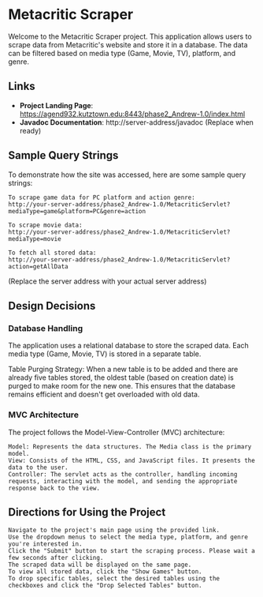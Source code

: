 # Metacritic Scraper

Welcome to the Metacritic Scraper project. This application allows users to scrape data from Metacritic's website and store it in a database. The data can be filtered based on media type (Game, Movie, TV), platform, and genre.
## Links

-  **Project Landing Page**: https://agend932.kutztown.edu:8443/phase2_Andrew-1.0/index.html
-  **Javadoc Documentation**: http://server-address/javadoc (Replace when ready)

## Sample Query Strings

To demonstrate how the site was accessed, here are some sample query strings:

    To scrape game data for PC platform and action genre:
    http://your-server-address/phase2_Andrew-1.0/MetacriticServlet?mediaType=game&platform=PC&genre=action

    To scrape movie data:
    http://your-server-address/phase2_Andrew-1.0/MetacriticServlet?mediaType=movie

    To fetch all stored data:
    http://your-server-address/phase2_Andrew-1.0/MetacriticServlet?action=getAllData

(Replace the server address with your actual server address)
## Design Decisions
### Database Handling

The application uses a relational database to store the scraped data. Each media type (Game, Movie, TV) is stored in a separate table.

Table Purging Strategy:
When a new table is to be added and there are already five tables stored, the oldest table (based on creation date) is purged to make room for the new one. This ensures that the database remains efficient and doesn't get overloaded with old data.
### MVC Architecture

The project follows the Model-View-Controller (MVC) architecture:

    Model: Represents the data structures. The Media class is the primary model.
    View: Consists of the HTML, CSS, and JavaScript files. It presents the data to the user.
    Controller: The servlet acts as the controller, handling incoming requests, interacting with the model, and sending the appropriate response back to the view.

## Directions for Using the Project

    Navigate to the project's main page using the provided link.
    Use the dropdown menus to select the media type, platform, and genre you're interested in.
    Click the "Submit" button to start the scraping process. Please wait a few seconds after clicking.
    The scraped data will be displayed on the same page.
    To view all stored data, click the "Show Games" button.
    To drop specific tables, select the desired tables using the checkboxes and click the "Drop Selected Tables" button.
